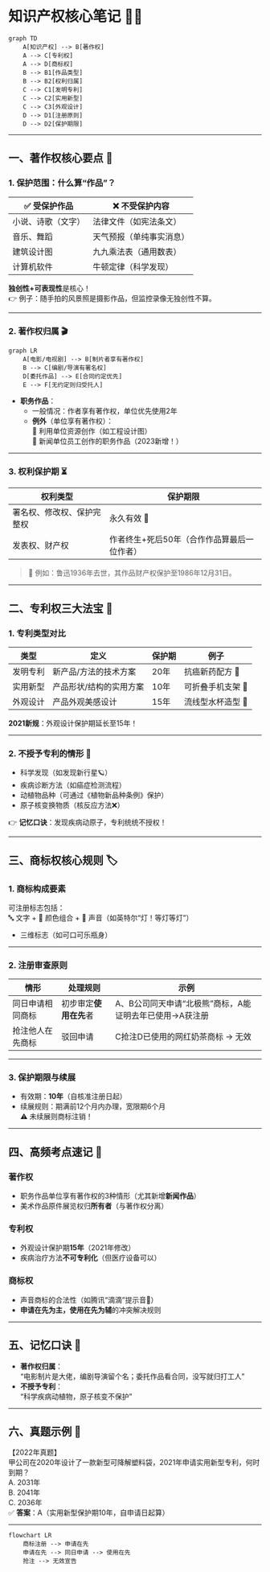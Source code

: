 # 知识产权核心笔记 🧠✨

```mermaid
graph TD
    A[知识产权] --> B[著作权]
    A --> C[专利权]
    A --> D[商标权]
    B --> B1[作品类型]
    B --> B2[权利归属]
    C --> C1[发明专利]
    C --> C2[实用新型]
    C --> C3[外观设计]
    D --> D1[注册原则]
    D --> D2[保护期限]
```

---

## 一、著作权核心要点 📖

### 1. 保护范围：什么算“作品”？ 
| ✅ 受保护作品 | ❌ 不受保护内容 |
|--------------|------------------|
| 小说、诗歌（文字） | 法律文件（如宪法条文） |
| 音乐、舞蹈 | 天气预报（单纯事实消息） |
| 建筑设计图 | 九九乘法表（通用数表） |
| 计算机软件 | 牛顿定律（科学发现） |

**独创性+可表现性**是核心！  
👉 例子：随手拍的风景照是摄影作品，但监控录像无独创性不算。

---

### 2. 著作权归属 🎬
```mermaid
graph LR
    A[电影/电视剧] --> B[制片者享有著作权]
    B --> C[编剧/导演有署名权]
    D[委托作品] --> E[合同约定优先]
    E --> F[无约定则归受托人]
```

- **职务作品**：
  - 一般情况：作者享有著作权，单位优先使用2年  
  - **例外**（单位享有著作权）：  
    🔧 利用单位资源创作（如工程设计图）  
    📰 新闻单位员工创作的职务作品（2023新增！）

---

### 3. 权利保护期 ⏳
| 权利类型 | 保护期限 |
|----------|----------|
| 署名权、修改权、保护完整权 | 永久有效 💎 |
| 发表权、财产权 | 作者终生+死后50年（合作作品算最后一位作者） |

> 📅 例如：鲁迅1936年去世，其作品财产权保护至1986年12月31日。

---

## 二、专利权三大法宝 🔬

### 1. 专利类型对比
| 类型 | 定义 | 保护期 | 例子 |
|------|------|--------|------|
| 发明专利 | 新产品/方法的技术方案 | 20年 | 抗癌新药配方 💊 |
| 实用新型 | 产品形状/结构的实用方案 | 10年 | 可折叠手机支架 📱 |
| 外观设计 | 产品外观美感设计 | 15年 | 流线型水杯造型 🥤 |

**2021新规**：外观设计保护期延长至15年！

---

### 2. 不授予专利的情形 🚫
- 科学发现（如发现新行星🪐）
- 疾病诊断方法（如癌症检测流程）
- 动植物品种（可通过《植物新品种条例》保护）
- 原子核变换物质（核反应方法❌）

👉 **记忆口诀**：发现疾病动原子，专利统统不授权！

---

## 三、商标权核心规则 🏷️

### 1. 商标构成要素
可注册标志包括：  
🔤 文字 + 🌈 颜色组合 + 🎵 声音（如英特尔“灯！等灯等灯”）  
+ 三维标志（如可口可乐瓶身）

---

### 2. 注册审查原则
| 情形 | 处理规则 | 示例 |
|------|----------|------|
| 同日申请相同商标 | 初步审定**使用在先**者 | A、B公司同天申请“北极熊”商标，A能证明去年已使用→A获注册 |
| 抢注他人在先商标 | 驳回申请 | C抢注D已使用的网红奶茶商标 → 无效 |

---

### 3. 保护期限与续展
- 有效期：**10年**（自核准注册日起）  
- 续展规则：期满前12个月内办理，宽限期6个月  
⚠️ 未续展则商标注销！  

---

## 四、高频考点速记 🚩

### 著作权
- 职务作品单位享有著作权的3种情形（尤其新增**新闻作品**）  
- 美术作品原件展览权归**所有者**（与著作权分离）  

### 专利权
- 外观设计保护期**15年**（2021年修改）  
- 疾病治疗方法**不可专利化**（但医疗设备可以）  

### 商标权
- 声音商标的合法性（如腾讯“滴滴”提示音🔔）  
- **申请在先为主，使用在先为辅**的冲突解决规则  

---

## 五、记忆口诀 📌
- **著作权归属**：  
  “电影制片是大佬，编剧导演留个名；委托作品看合同，没写就归打工人”  
- **不授予专利**：  
  “科学疾病动植物，原子核变不保护”  

---

## 六、真题示例 💯
【2022年真题】  
甲公司在2020年设计了一款新型可降解塑料袋，2021年申请实用新型专利，何时到期？  
A. 2031年  
B. 2041年  
C. 2036年  
✅ **答案**：A（实用新型保护期10年，自申请日起算）

---

```mermaid
flowchart LR
    商标注册 --> 申请在先
    申请在先 --> 同日申请 --> 使用在先
    抢注 --> 无效宣告
```


